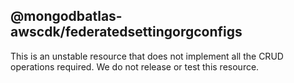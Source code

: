 ## @mongodbatlas-awscdk/federatedsettingorgconfigs

This is an unstable resource that does not implement all the CRUD operations required. We do not release or test this resource.
